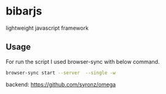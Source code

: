 # bibarjs
lightweight javascript framework

## Usage

For run the script I used browser-sync with below command.

```bash
browser-sync start --server  --single -w
```

backend:
https://github.com/syronz/omega

